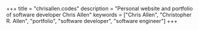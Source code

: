 +++
title = "chrisallen.codes"
description = "Personal website and portfolio of software developer Chris Allen"
keywords = ["Chris Allen", "Christopher R. Allen", "portfolio", "software developer", "software engineer"]
+++